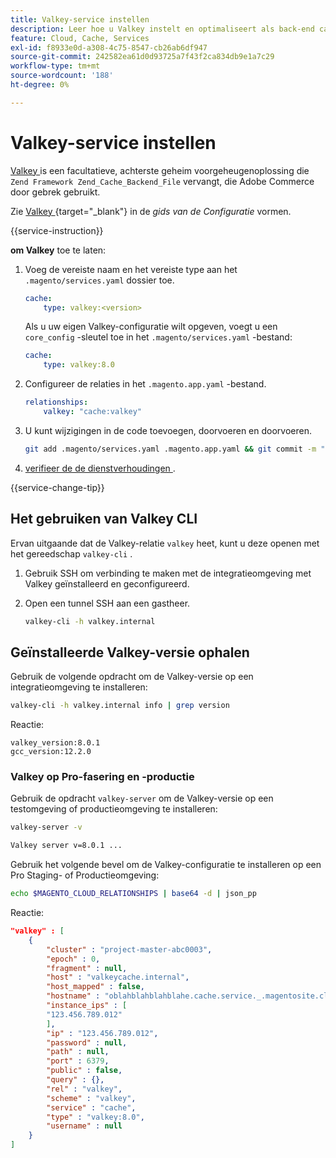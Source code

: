 ```yaml
---
title: Valkey-service instellen
description: Leer hoe u Valkey instelt en optimaliseert als back-end cacheoplossing voor Adobe Commerce op Cloud Infrastructure.
feature: Cloud, Cache, Services
exl-id: f8933e0d-a308-4c75-8547-cb26ab6df947
source-git-commit: 242582ea61d0d93725a7f43f2ca834db9e1a7c29
workflow-type: tm+mt
source-wordcount: '188'
ht-degree: 0%

---
```


# Valkey-service instellen

[ Valkey ](https://valkey.io) is een facultatieve, achterste geheim voorgeheugenoplossing die `Zend Framework Zend_Cache_Backend_File` vervangt, die Adobe Commerce door gebrek gebruikt.

Zie [ Valkey ](https://experienceleague.adobe.com/docs/commerce-operations/configuration-guide/cache/valkey/config-valkey.html){target="_blank"} in de _gids van de Configuratie_ vormen.

{{service-instruction}}

**om Valkey** toe te laten:

1. Voeg de vereiste naam en het vereiste type aan het `.magento/services.yaml` dossier toe.

   ```yaml
   cache:
       type: valkey:<version>
   ```

   Als u uw eigen Valkey-configuratie wilt opgeven, voegt u een `core_config` -sleutel toe in het `.magento/services.yaml` -bestand:

   ```yaml
   cache:
       type: valkey:8.0
   ```

1. Configureer de relaties in het `.magento.app.yaml` -bestand.

   ```yaml
   relationships:
       valkey: "cache:valkey"
   ```

1. U kunt wijzigingen in de code toevoegen, doorvoeren en doorvoeren.

   ```bash
   git add .magento/services.yaml .magento.app.yaml && git commit -m "Enable valkey service" && git push origin <branch-name>
   ```

1. [ verifieer de de dienstverhoudingen ](services-yaml.md#service-relationships).

{{service-change-tip}}

## Het gebruiken van Valkey CLI

Ervan uitgaande dat de Valkey-relatie `valkey` heet, kunt u deze openen met het gereedschap `valkey-cli` .

1. Gebruik SSH om verbinding te maken met de integratieomgeving met Valkey geïnstalleerd en geconfigureerd.

1. Open een tunnel SSH aan een gastheer.

   ```bash
   valkey-cli -h valkey.internal
   ```

## Geïnstalleerde Valkey-versie ophalen

Gebruik de volgende opdracht om de Valkey-versie op een integratieomgeving te installeren:

```bash
valkey-cli -h valkey.internal info | grep version
```

Reactie:

```
valkey_version:8.0.1
gcc_version:12.2.0
```

### Valkey op Pro-fasering en -productie

Gebruik de opdracht `valkey-server` om de Valkey-versie op een testomgeving of productieomgeving te installeren:

```bash
valkey-server -v
```

```bash
Valkey server v=8.0.1 ...
```

Gebruik het volgende bevel om de Valkey-configuratie te installeren op een Pro Staging- of Productieomgeving:

```bash
echo $MAGENTO_CLOUD_RELATIONSHIPS | base64 -d | json_pp
```

Reactie:

```json
"valkey" : [
    {
        "cluster" : "project-master-abc0003",
        "epoch" : 0,
        "fragment" : null,
        "host" : "valkeycache.internal",
        "host_mapped" : false,
        "hostname" : "oblahblahblahblahe.cache.service._.magentosite.cloud",
        "instance_ips" : [
        "123.456.789.012"
        ],
        "ip" : "123.456.789.012",
        "password" : null,
        "path" : null,
        "port" : 6379,
        "public" : false,
        "query" : {},
        "rel" : "valkey",
        "scheme" : "valkey",
        "service" : "cache",
        "type" : "valkey:8.0",
        "username" : null
    }
]
```
